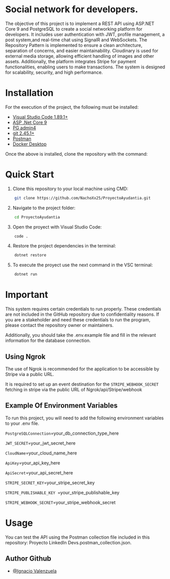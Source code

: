 # Social network for developers.

The objective of this project is to implement a REST API using ASP.NET Core 9 and PostgreSQL to create a social networking platform for developers. It includes user authentication with JWT, profile management, a post system,and real-time chat using SignalR and WebSockets. The Repository Pattern is implemented to ensure a clean architecture, separation of concerns, and easier maintainability. Cloudinary is used for external media storage, allowing efficient handling of images and other assets. Additionally, the platform integrates Stripe for payment functionalities, enabling users to make transactions. The system is designed for scalability, security, and high performance.

# Installation

For the execution of the project, the following must be installed:
-   [Visual Studio Code 1.89.1+](https://code.visualstudio.com/)
-   [ASP .Net Core 9](https://dotnet.microsoft.com/en-us/download)
-   [PG admin4](https://www.enterprisedb.com/downloads/postgres-postgresql-downloads)
-   [git 2.45.1+](https://git-scm.com/downloads)
-   [Postman](https://www.postman.com/downloads/)
-   [Docker Desktop](https://www.docker.com/get-started/)

Once the above is installed, clone the repository with the command:


# Quick Start
1. Clone this repository to your local machine using CMD:
```bash
    git clone https://github.com/NachoXx25/ProyectoAyudantia.git
```
2. Navigate to the project folder:
```bash
    cd ProyectoAyudantia
```
3. Open the proyect with Visual Studio Code:
```bash
    code .
```
4. Restore the project dependencies in the terminal:
```bash
    dotnet restore
```
5. To execute the proyect use the next command in the VSC terminal:
```bash
    dotnet run
```

# Important
This system requires certain credentials to run properly. These credentials are not included in the GitHub repository due to confidentiality reasons. If you are a stakeholder and need these credentials to run the program, please contact the repository owner or maintainers.

Additionally, you should take the .env.example file and fill in the relevant information for the database connection.

## Using Ngrok
The use of Ngrok is recommended for the application to be accessible by Stripe via a public URL.

It is required to set up an event destination for the `STRIPE_WEBHOOK_SECRET` fetching in stripe via the public URL of Ngrok/api/Stripe/webhook

## Example Of Environment Variables 

To run this project, you will need to add the following environment variables to your .env file.

`PostgreSQLConnection`=your_db_connection_type_here

`JWT_SECRET`=your_jwt_secret_here

`CloudName`=your_cloud_name_here

`ApiKey`=your_api_key_here

`ApiSecret`=your_api_secret_here

`STRIPE_SECRET_KEY`=your_stripe_secret_key

`STRIPE_PUBLISHABLE_KEY `=your_stripe_publishable_key

`STRIPE_WEBHOOK_SECRET`=your_stripe_webhook_secret
 
# Usage
You can test the API using the Postman collection file included in this repository: Proyecto LinkedIn Devs.postman_collection.json.


## Author Github
- [@Ignacio Valenzuela](https://github.com/NachoXx25)
